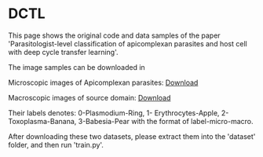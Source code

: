 # DCTL
This page shows the original code and data samples of the paper 'Parasitologist-level classification of apicomplexan parasites and
host cell with deep cycle transfer learning'.


The image samples can be downloaded in 

Microscopic images of Apicomplexan parasites: [Download](https://data.mendeley.com/datasets/7t3y7j6hh8/draft?a=132247f0-5914-49f9-8857-e26e2f1060d8)

Macroscopic images of source domain: [Download](https://data.mendeley.com/datasets/4j9mrxk875/draft?a=cdfe4d38-87bc-473f-b9c5-0faf5beded2d)

Their labels denotes: 0-Plasmodium-Ring, 1- Erythrocytes-Apple, 2-Toxoplasma-Banana, 3-Babesia-Pear with the format of label-micro-macro.

After downloading these two datasets, please extract them into the 'dataset' folder, and then run 'train.py'.
